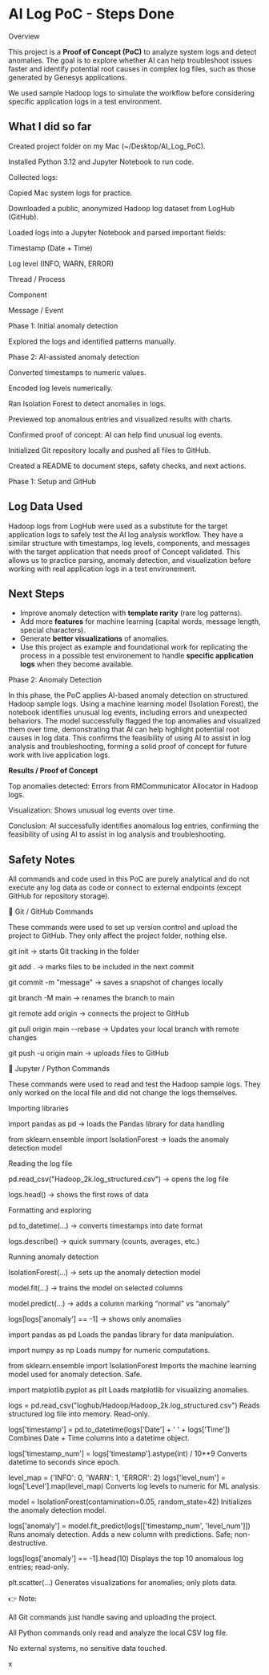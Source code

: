 # AI Log PoC - Steps Done

Overview

This project is a **Proof of Concept (PoC)** to analyze system logs and detect anomalies. 
The goal is to explore whether AI can help troubleshoot issues faster and identify potential root causes in complex log files, such as those generated by Genesys applications.

We used sample Hadoop logs to simulate the workflow before considering specific application logs in a test environment.
## What I did so far
Created project folder on my Mac (~/Desktop/AI_Log_PoC).

Installed Python 3.12 and Jupyter Notebook to run code.

Collected logs:

Copied Mac system logs for practice.

Downloaded a public, anonymized Hadoop log dataset from LogHub (GitHub).

Loaded logs into a Jupyter Notebook and parsed important fields:

Timestamp (Date + Time)

Log level (INFO, WARN, ERROR)

Thread / Process

Component

Message / Event

Phase 1: Initial anomaly detection

Explored the logs and identified patterns manually.

Phase 2: AI-assisted anomaly detection

Converted timestamps to numeric values.

Encoded log levels numerically.

Ran Isolation Forest to detect anomalies in logs.

Previewed top anomalous entries and visualized results with charts.

Confirmed proof of concept: AI can help find unusual log events.

Initialized Git repository locally and pushed all files to GitHub.

Created a README to document steps, safety checks, and next actions.

Phase 1: Setup and GitHub

## Log Data Used
Hadoop logs from LogHub were used as a substitute for the target application logs to safely test the AI log analysis workflow. They have a similar structure with timestamps, log levels, components, and messages with the target application that needs proof of Concept validated. This allows us to practice parsing, anomaly detection, and visualization before working with real application logs in a test environement.



## Next Steps
- Improve anomaly detection with **template rarity** (rare log patterns).  
- Add more **features** for machine learning (capital words, message length, special characters).  
- Generate **better visualizations** of anomalies.  
- Use this project as example and foundational work for replicating the process in a possible test environement to handle **specific application logs** when they become available.


Phase 2: Anomaly Detection

In this phase, the PoC applies AI-based anomaly detection on structured Hadoop sample logs. Using a machine learning model (Isolation Forest), the notebook identifies unusual log events, including errors and unexpected behaviors. The model successfully flagged the top anomalies and visualized them over time, demonstrating that AI can help highlight potential root causes in log data. This confirms the feasibility of using AI to assist in log analysis and troubleshooting, forming a solid proof of concept for future work with live application logs.

**Results / Proof of Concept**

Top anomalies detected: Errors from RMCommunicator Allocator in Hadoop logs.

Visualization: Shows unusual log events over time.

Conclusion: AI successfully identifies anomalous log entries, confirming the feasibility of using AI to assist in log analysis and troubleshooting.

## Safety Notes

All commands and code used in this PoC are purely analytical and do not execute any log data as code or connect to external endpoints (except GitHub for repository storage). 

🔹 Git / GitHub Commands

These commands were used to set up version control and upload the project to GitHub.
They only affect the project folder, nothing else.

git init → starts Git tracking in the folder

git add . → marks files to be included in the next commit

git commit -m "message" → saves a snapshot of changes locally

git branch -M main → renames the branch to main

git remote add origin <URL> → connects the project to GitHub

git pull origin main --rebase → Updates your local branch with remote changes

git push -u origin main → uploads files to GitHub

🔹 Jupyter / Python Commands

These commands were used to read and test the Hadoop sample logs.
They only worked on the local file and did not change the logs themselves.

Importing libraries

import pandas as pd → loads the Pandas library for data handling

from sklearn.ensemble import IsolationForest → loads the anomaly detection model

Reading the log file

pd.read_csv("Hadoop_2k.log_structured.csv") → opens the log file

logs.head() → shows the first rows of data

Formatting and exploring

pd.to_datetime(...) → converts timestamps into date format

logs.describe() → quick summary (counts, averages, etc.)

Running anomaly detection

IsolationForest(...) → sets up the anomaly detection model

model.fit(...) → trains the model on selected columns

model.predict(...) → adds a column marking “normal” vs “anomaly”

logs[logs['anomaly'] == -1] → shows only anomalies

import pandas as pd
Loads the pandas library for data manipulation. 

import numpy as np
Loads numpy for numeric computations. 

from sklearn.ensemble import IsolationForest
Imports the machine learning model used for anomaly detection. Safe.

import matplotlib.pyplot as plt
Loads matplotlib for visualizing anomalies. 

logs = pd.read_csv("loghub/Hadoop/Hadoop_2k.log_structured.csv")
Reads structured log file into memory. Read-only. 

logs['timestamp'] = pd.to_datetime(logs['Date'] + ' ' + logs['Time'])
Combines Date + Time columns into a datetime object.

logs['timestamp_num'] = logs['timestamp'].astype(int) / 10**9
Converts datetime to seconds since epoch. 

level_map = {'INFO': 0, 'WARN': 1, 'ERROR': 2}
logs['level_num'] = logs['Level'].map(level_map)
Converts log levels to numeric for ML analysis. 

model = IsolationForest(contamination=0.05, random_state=42)
Initializes the anomaly detection model.

logs['anomaly'] = model.fit_predict(logs[['timestamp_num', 'level_num']])
Runs anomaly detection. Adds a new column with predictions. Safe; non-destructive.

logs[logs['anomaly'] == -1].head(10)
Displays the top 10 anomalous log entries; read-only.

plt.scatter(...)
Generates visualizations for anomalies; only plots data.

👉 Note:

All Git commands just handle saving and uploading the project.

All Python commands only read and analyze the local CSV log file.

No external systems, no sensitive data touched.

x

